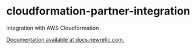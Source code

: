 # cloudformation-partner-integration
Integration with AWS Cloudformation

[Documentation available at docs.newrelic.com.](https://docs.newrelic.com/docs/integrations/amazon-integrations/aws-integrations-list/aws-cloudformation-integration)

